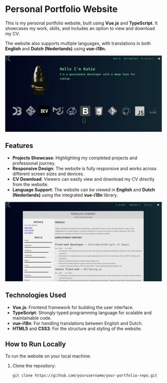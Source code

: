 # Personal Portfolio Website

This is my personal portfolio website, built using **Vue.js** and **TypeScript**. It showcases my work, skills, and includes an option to view and download my CV.

The website also supports multiple languages, with translations in both **English** and **Dutch (Nederlands)** using **vue-i18n**.

![Portfolio Screenshot](./src/assets/page_screenshot.png)

## Features

- **Projects Showcase**: Highlighting my completed projects and professional journey.
- **Responsive Design**: The website is fully responsive and works across different screen sizes and devices.
- **CV Download**: Viewers can easily view and download my CV directly from the website.
- **Language Support**: The website can be viewed in **English** and **Dutch (Nederlands)** using the integrated **vue-i18n** library.

![CV Screenshot](./src/assets/cv_screenshot.png)

## Technologies Used

- **Vue.js**: Frontend framework for building the user interface.
- **TypeScript**: Strongly typed programming language for scalable and maintainable code.
- **vue-i18n**: For handling translations between English and Dutch.
- **HTML5** and **CSS3**: For the structure and styling of the website.

## How to Run Locally

To run the website on your local machine:

1. Clone the repository:
   ```bash
   git clone https://github.com/yourusername/your-portfolio-repo.git
